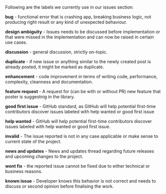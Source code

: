 Following are the labels we currently use in our issues section:


**bug** - functional error that is crashing app, breaking business logic, not producing right result or any kind of unexpected behaviour.

**design ambiguity** - Issues needs to be discussed before implementation or that were missed in the implementation and can now be raised in certain use cases.

**discussion** - general discussion, strictly on-topic.

**duplicate** - if new issue or anything similar to the newly created post is already posted, it might be marked as duplicate.

**enhancement** - code improvement in terms of writing code, performance, complexity, cleanness and documentation.

**feature request** - A request for (can be with or without PR) new feature that poster is suggestnig in the library.

**good first issue** - GitHub standard, as GitHub will help potential first-time contributors discover issues labeled with help wanted or good first issue

**help wanted** - GitHub will help potential first-time contributors discover issues labeled with help wanted or good first issue.

**invalid** - The issue reported is not in any case applicable or make sense to current state of the project.

**news and updates** - News and updates thread regarding future releases and upcoming changes to the project.

**wont fix** - the reported issue cannot be fixed due to either technical or business reasons.

**known issue** - Developer knows this behavior is not correct and needs to discuss or second opinion before finalising the work.


